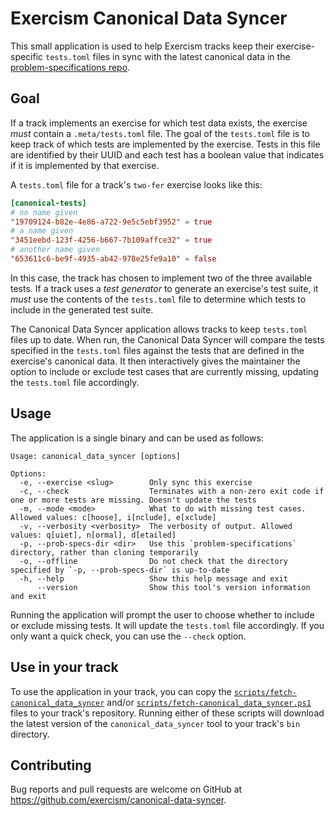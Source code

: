 # Exercism Canonical Data Syncer

This small application is used to help Exercism tracks keep their exercise-specific `tests.toml` files in sync with the latest canonical data in the [problem-specifications repo](https://github.com/exercism/problem-specifications).

## Goal

If a track implements an exercise for which test data exists, the exercise _must_ contain a `.meta/tests.toml` file. The goal of the `tests.toml` file is to keep track of which tests are implemented by the exercise. Tests in this file are identified by their UUID and each test has a boolean value that indicates if it is implemented by that exercise.

A `tests.toml` file for a track's `two-fer` exercise looks like this:

```toml
[canonical-tests]
# no name given
"19709124-b82e-4e86-a722-9e5c5ebf3952" = true
# a name given
"3451eebd-123f-4256-b667-7b109affce32" = true
# another name given
"653611c6-be9f-4935-ab42-978e25fe9a10" = false
```

In this case, the track has chosen to implement two of the three available tests. If a track uses a _test generator_ to generate an exercise's test suite, it _must_ use the contents of the `tests.toml` file to determine which tests to include in the generated test suite. 

The Canonical Data Syncer application allows tracks to keep `tests.toml` files up to date. When run, the Canonical Data Syncer will compare the tests specified in the `tests.toml` files against the tests that are defined in the exercise's canonical data. It then interactively gives the maintainer the option to include or exclude test cases that are currently missing, updating the `tests.toml` file accordingly.

## Usage

The application is a single binary and can be used as follows:

```
Usage: canonical_data_syncer [options]

Options:
  -e, --exercise <slug>        Only sync this exercise
  -c, --check                  Terminates with a non-zero exit code if one or more tests are missing. Doesn't update the tests
  -m, --mode <mode>            What to do with missing test cases. Allowed values: c[hoose], i[nclude], e[xclude]
  -v, --verbosity <verbosity>  The verbosity of output. Allowed values: q[uiet], n[ormal], d[etailed]
  -p, --prob-specs-dir <dir>   Use this `problem-specifications` directory, rather than cloning temporarily
  -o, --offline                Do not check that the directory specified by `-p, --prob-specs-dir` is up-to-date
  -h, --help                   Show this help message and exit
      --version                Show this tool's version information and exit
```

Running the application will prompt the user to choose whether to include or exclude missing tests. It will update the `tests.toml` file accordingly. If you only want a quick check, you can use the `--check` option.

## Use in your track

To use the application in your track, you can copy the [`scripts/fetch-canonical_data_syncer`](./scripts/fetch-canonical_data_syncer) and/or [`scripts/fetch-canonical_data_syncer.ps1`](./scripts/fetch-canonical_data_syncer.ps1) files to your track's repository. Running either of these scripts will download the latest version of the `canonical_data_syncer` tool to your track's `bin` directory.

## Contributing

Bug reports and pull requests are welcome on GitHub at https://github.com/exercism/canonical-data-syncer.
